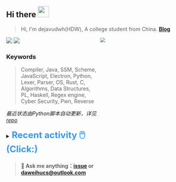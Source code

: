 ## Hi there <img src="https://raw.githubusercontent.com/MartinHeinz/MartinHeinz/master/wave.gif" width="30px">

> Hi, I'm dejavudwh(HDW), A college student from China. **[Blog](https://www.cnblogs.com/secoding)** 

![](https://komarev.com/ghpvc/?username=dejavudwh)
<img src="https://img.shields.io/badge/BLOG-dejavudwh-blue"><a href="https://www.cnblogs.com/secoding/"></a></img>
<img align="right" width="50%" src="https://github-readme-stats.vercel.app/api?username=dejavudwh&show_icons=true&theme=onedark&count_private=true" style="zoom: 80%;" /> 

### Keywords 

> Compiler, Java, SSM, Scheme, JavaScript, Electron, Python, Lexer, Parser, OS, Rust, C, Algorithms, Data Structures, PL, Haskell, Regex engine, Cyber Security, Pwn, Reverse

*最近状态由Python脚本自动更新，详见<a href="https://github.com/dejavudwh/dejavudwh"> repo</a>*

<details>

  <summary><font size="5.5" color="#3399FF"><b>Recent activity 🖱️(Click:)</b></font></summary>

  - <details open>

    <summary><font size="3.5" color="#3399FF"><b>Recent Post 🖱️</b></font></summary>
    <br>
    <table>
    <tr>
    <td>
    <!-- ZHIHUPOSTS:START --> 

    <!-- ZHIHUPOSTS:END -->
    </td>
    <td>
    <!-- GITHUB:START -->

    - [dejavudwh starred zavier-wong/acid](https://github.com/zavier-wong/acid) - 2022-07-25T08:16:25Z
    - [dejavudwh opened a pull request in hardcore-os/corekv](https://github.com/hardcore-os/corekv/pull/56) - 2022-07-25T03:07:55Z
    - [dejavudwh created a branch dev in dejavudwh/corekv](https://github.com/dejavudwh/corekv/compare/dev) - 2022-07-25T03:06:34Z
    - [dejavudwh pushed to main in dejavudwh/corekv](https://github.com/dejavudwh/corekv/compare/9b561713f5...ab1f4494d8) - 2022-07-25T02:34:40Z
    - [dejavudwh starred carbon-language/carbon-lang](https://github.com/carbon-language/carbon-lang) - 2022-07-20T09:14:10Z
    <!-- GITHUB:END -->
    </td>
    </tr>
    </table>
  </details>

</details>

> #### 💬 Ask me anything：[issue](https://github.com/dejavudwh/dejavudwh/issues) or [daweihucs@outlook.com](mailto:daweihucs@outlook.com)